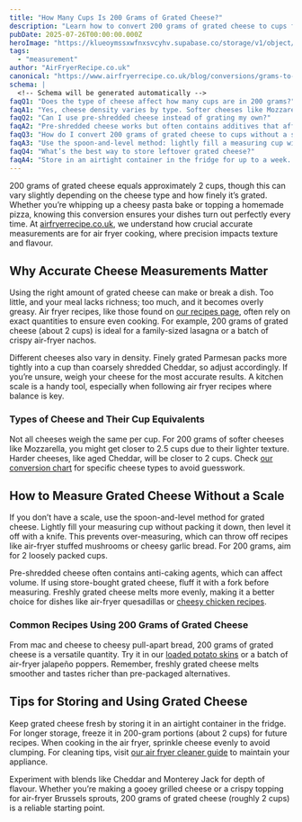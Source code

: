 ```yaml
---
title: "How Many Cups Is 200 Grams of Grated Cheese?"
description: "Learn how to convert 200 grams of grated cheese to cups for perfect recipes every time. Get accurate measurements for baking and cooking."
pubDate: 2025-07-26T00:00:00.000Z
heroImage: "https://klueoymssxwfnxsvcyhv.supabase.co/storage/v1/object/public/Shmucket/how-many-cups-is-200-grams-of-grated-cheese.png"
tags:
  - "measurement"
author: "AirFryerRecipe.co.uk"
canonical: "https://www.airfryerrecipe.co.uk/blog/conversions/grams-to-cups/how-many-cups-is-200-grams-of-grated-cheese"
schema: |
  <!-- Schema will be generated automatically -->
faqQ1: "Does the type of cheese affect how many cups are in 200 grams?"
faqA1: "Yes, cheese density varies by type. Softer cheeses like Mozzarella yield more cups per 200 grams (around 2.5 cups), while harder cheeses like Cheddar or Parmesan measure closer to 2 cups. Always weigh for accuracy in recipes."
faqQ2: "Can I use pre-shredded cheese instead of grating my own?"
faqA2: "Pre-shredded cheese works but often contains additives that affect melting. Freshly grated cheese blends better and tastes richer. If using store-bought, fluff it before measuring to avoid compacted cups."
faqQ3: "How do I convert 200 grams of grated cheese to cups without a scale?"
faqA3: "Use the spoon-and-level method: lightly fill a measuring cup with grated cheese and level it off. For 200 grams, aim for 2 loosely packed cups. Adjust slightly for softer or harder cheeses."
faqQ4: "What’s the best way to store leftover grated cheese?"
faqA4: "Store in an airtight container in the fridge for up to a week. For longer storage, freeze in 200-gram (2-cup) portions. Thaw in the fridge before using in recipes like air-fryer nachos or casseroles."
---
```

<p>200 grams of grated cheese equals approximately 2 cups, though this can vary slightly depending on the cheese type and how finely it’s grated. Whether you’re whipping up a cheesy pasta bake or topping a homemade pizza, knowing this conversion ensures your dishes turn out perfectly every time. At <a href=https://www.airfryerrecipe.co.uk/>airfryerrecipe.co.uk</a>, we understand how crucial accurate measurements are for air fryer cooking, where precision impacts texture and flavour.</p>

<h2>Why Accurate Cheese Measurements Matter</h2>  
<p>Using the right amount of grated cheese can make or break a dish. Too little, and your meal lacks richness; too much, and it becomes overly greasy. Air fryer recipes, like those found on <a href=https://www.airfryerrecipe.co.uk/recipes>our recipes page</a>, often rely on exact quantities to ensure even cooking. For example, 200 grams of grated cheese (about 2 cups) is ideal for a family-sized lasagna or a batch of crispy air-fryer nachos.</p>  

<p>Different cheeses also vary in density. Finely grated Parmesan packs more tightly into a cup than coarsely shredded Cheddar, so adjust accordingly. If you’re unsure, weigh your cheese for the most accurate results. A kitchen scale is a handy tool, especially when following air fryer recipes where balance is key.</p>  

<h3>Types of Cheese and Their Cup Equivalents</h3>  
<p>Not all cheeses weigh the same per cup. For 200 grams of softer cheeses like Mozzarella, you might get closer to 2.5 cups due to their lighter texture. Harder cheeses, like aged Cheddar, will be closer to 2 cups. Check <a href=https://www.airfryerrecipe.co.uk/air-fryer-conversion-chart>our conversion chart</a> for specific cheese types to avoid guesswork.</p>  

<h2>How to Measure Grated Cheese Without a Scale</h2>  
<p>If you don’t have a scale, use the spoon-and-level method for grated cheese. Lightly fill your measuring cup without packing it down, then level it off with a knife. This prevents over-measuring, which can throw off recipes like air-fryer stuffed mushrooms or cheesy garlic bread. For 200 grams, aim for 2 loosely packed cups.</p>  

<p>Pre-shredded cheese often contains anti-caking agents, which can affect volume. If using store-bought grated cheese, fluff it with a fork before measuring. Freshly grated cheese melts more evenly, making it a better choice for dishes like air-fryer quesadillas or <a href=https://www.airfryerrecipe.co.uk/recipe-category/chicken>cheesy chicken recipes</a>.</p>  

<h3>Common Recipes Using 200 Grams of Grated Cheese</h3>  
<p>From mac and cheese to cheesy pull-apart bread, 200 grams of grated cheese is a versatile quantity. Try it in our <a href=https://www.airfryerrecipe.co.uk/recipe-category/potatoes>loaded potato skins</a> or a batch of air-fryer jalapeño poppers. Remember, freshly grated cheese melts smoother and tastes richer than pre-packaged alternatives.</p>  

<h2>Tips for Storing and Using Grated Cheese</h2>  
<p>Keep grated cheese fresh by storing it in an airtight container in the fridge. For longer storage, freeze it in 200-gram portions (about 2 cups) for future recipes. When cooking in the air fryer, sprinkle cheese evenly to avoid clumping. For cleaning tips, visit <a href=https://www.airfryerrecipe.co.uk/air-fryer-cleaner>our air fryer cleaner guide</a> to maintain your appliance.</p>  

<p>Experiment with blends like Cheddar and Monterey Jack for depth of flavour. Whether you’re making a gooey grilled cheese or a crispy topping for air-fryer Brussels sprouts, 200 grams of grated cheese (roughly 2 cups) is a reliable starting point.</p>
